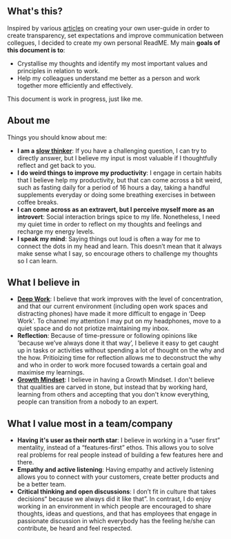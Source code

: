 ## What's this?
Inspired by various [articles](http://firstround.com/review/the-indispensable-document-for-the-modern-manager/) on creating your own user-guide in order to create transparency, set expectations and improve communication between collegues, I decided to create my own personal ReadME. My main **goals of this document is to**:

* Crystallise my thoughts and identify my most important values and principles in relation to work.
* Help my colleagues understand me better as a person and work together more efficiently and effectively. 

This document is work in progress, just like me.

## About me
Things you should know about me:
* **I am a [slow thinker](https://sivers.org/slow)**: If you have a challenging question, I can try to  directly answer, but I believe my input is most valuable if I thoughtfully reflect and get back to you. 
* **I do weird things to improve my productivity**: I engage in certain habits that I believe help my productivity, but that can come across a bit weird, such as fasting daily for a period of 16 hours a day, taking a handful supplements everyday or doing some breathing exercises in between coffee breaks.
* **I can come across as an extravert, but I perceive myself more as an introvert**:  Social interaction brings spice to my life. Nonetheless, I need my quiet time in order to reflect on my thoughts and feelings and recharge my energy levels.
* **I speak my mind**: Saying things out loud is often a way for me to connect the dots in my head and learn. This doesn’t mean that it always make sense what I say, so encourage others to challenge my thoughts so I can learn. 

##  What I believe in
* **[Deep Work](https://evernote.com/blog/why-deep-work-matters-in-a-distracted-world/)**: I believe that work improves with the level of concentration, and that our current environment (including open work spaces and distracting phones) have made it more difficult to engage in ‘Deep Work'. To channel my attention I may put on my headphones, move to a quiet space and do not priotize maintaining my inbox. 
* **Reflection**: Because of time-pressure or following opinions like 'because we’ve always done it that way’, I believe it easy to get caught up in tasks or activities without spending a lot of thought on the why and the how. Pritioizing time for reflection allows me to deconstruct the why and who in order to work more focused towards a certain goal and maximise my learnings.
* **[Growth Mindset](https://hbr.org/2016/01/what-having-a-growth-mindset-actually-means)**: I believe in having a Growth Mindset. I don't believe that qualities are carved in stone, but instead that by working hard, learning from others and accepting that you don't know everything, people can transition from a nobody to an expert. 

## What I value most in a team/company
* **Having it's user as their north star**: I believe in working in a “user first” mentality, instead of a “features-first” ethos. This allows you to solve real problems for real people instead of building a few features here and there. 
* **Empathy and active listening**: Having empathy and actively listening allows you to connect with your customers, create better products and be a better team. 
* **Critical thinking and open discussions**: I don’t fit in culture that takes decisions“ because we always did it like that”. In contrast, I do enjoy working in an environment in which  people are encouraged to share thoughts, ideas and questions, and that has employees that engage in passionate discussion in which everybody has the feeling he/she can contribute, be heard and feel respected. 
